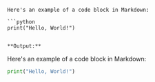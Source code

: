 ```
Here's an example of a code block in Markdown:

```python
print("Hello, World!")
```
```

**Output:**
```
Here's an example of a code block in Markdown:

```python
print("Hello, World!")
```
```